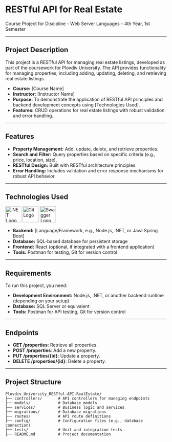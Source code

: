 # **RESTful API for Real Estate**
Course Project for Discipline - Web Server Languages - 4th Year, 1st Semester

---

## **Project Description**

This project is a RESTful API for managing real estate listings, developed as part of the coursework for Plovdiv University. The API provides functionality for managing properties, including adding, updating, deleting, and retrieving real estate listings.

- **Course:** [Course Name]  
- **Instructor:** [Instructor Name]  
- **Purpose:** To demonstrate the application of RESTful API principles and backend development concepts using [Technologies Used].  
- **Features:** CRUD operations for real estate listings with robust validation and error handling.

---

## **Features**

- **Property Management:** Add, update, delete, and retrieve properties.  
- **Search and Filter:** Query properties based on specific criteria (e.g., price, location, size).  
- **RESTful Design:** Built with RESTful architecture principles.  
- **Error Handling:** Includes validation and error response mechanisms for robust API behavior.  

---

## **Technologies Used**

<p align="left">
  <img src="https://upload.wikimedia.org/wikipedia/commons/e/ee/.NET_Core_Logo.svg" alt=".NET Logo" width="50"/>
  <img src="https://upload.wikimedia.org/wikipedia/commons/e/e0/Git-logo.svg" alt="Git Logo" width="50"/>
  <img src="https://upload.wikimedia.org/wikipedia/commons/a/a4/Swagger-logo.png" alt="Swagger Logo" width="50"/>
</p>

- **Backend:** [Language/Framework, e.g., Node.js, .NET, or Java Spring Boot]  
- **Database:** SQL-based database for persistent storage  
- **Frontend:** React (optional, if integrated with a frontend application)  
- **Tools:** Postman for testing, Git for version control  

---

## **Requirements**

To run this project, you need:  
- **Development Environment:** Node.js, .NET, or another backend runtime (depending on your setup)  
- **Database:** SQL Server or equivalent  
- **Tools:** Postman for API testing, Git for version control  

---

## **Endpoints**
- **GET /properties**: Retrieve all properties.  
- **POST /properties**: Add a new property.  
- **PUT /properties/{id}**: Update a property.  
- **DELETE /properties/{id}**: Delete a property.  

---

## **Project Structure**

```plaintext
Plovdiv_University_RESTful-API-RealEstate/
├── controllers/       # API controllers for managing endpoints
├── models/            # Database models
├── services/          # Business logic and services
├── migrations/        # Database migrations
├── routes/            # API route definitions
├── config/            # Configuration files (e.g., database connection)
├── tests/             # Unit and integration tests
├── README.md          # Project documentation
